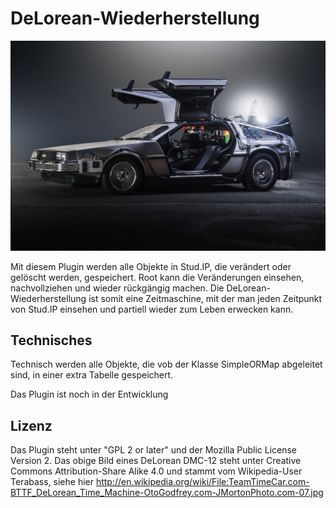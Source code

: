 # DeLorean-Wiederherstellung

![DeLorean](https://raw.githubusercontent.com/Krassmus/DeLorean/master/assets/TeamTimeCar.com-BTTF_DeLorean_Time_Machine-OtoGodfrey.com-JMortonPhoto.com-07.jpg)

Mit diesem Plugin werden alle Objekte in Stud.IP, die verändert oder gelöscht werden, gespeichert. Root kann die Veränderungen einsehen, nachvollziehen und wieder rückgängig machen. Die DeLorean-Wiederherstellung ist somit eine Zeitmaschine, mit der man jeden Zeitpunkt von Stud.IP einsehen und partiell wieder zum Leben erwecken kann.

## Technisches

Technisch werden alle Objekte, die vob der Klasse SimpleORMap abgeleitet sind, in einer extra Tabelle gespeichert.

Das Plugin ist noch in der Entwicklung

## Lizenz

Das Plugin steht unter "GPL 2 or later" und der Mozilla Public License Version 2. 
Das obige Bild eines DeLorean DMC-12 steht unter Creative Commons Attribution-Share Alike 4.0 und stammt vom Wikipedia-User Terabass, siehe hier http://en.wikipedia.org/wiki/File:TeamTimeCar.com-BTTF_DeLorean_Time_Machine-OtoGodfrey.com-JMortonPhoto.com-07.jpg


